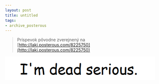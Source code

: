 ```yaml
---
layout: post
title: untitled
tags:
- archive_posterous
---
```

> Príspevok pôvodne zverejnený na [http://laki.posterous.com/8225750](http://laki.posterous.com/8225750)

![serious.png](/media/2009/serious.png)